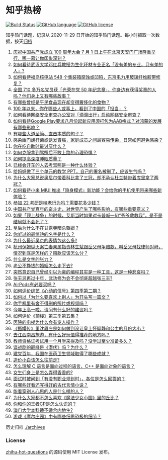 # 知乎热榜
[![Build Status](https://github.com/ToWeLong/zhihu-hot-questions/workflows/CI/badge.svg)](https://github.com/ToWeLong/zhihu-hot-questions/actions)
[![GitHub language](https://img.shields.io/badge/language-golang-orange.svg)](https://golang.org/)
[![GitHub license](https://img.shields.io/github/license/ToWeLong/zhihu-hot-questions)](https://github.com/ToWeLong/zhihu-hot-questions/blob/main/LICENSE)

知乎热门话题，记录从 2020-11-29 日开始的知乎热门话题。每小时抓取一次数据，按天[归档](./archives)

<!-- BEGIN -->

1. [庆祝中国共产党成立 100 周年大会 7 月 1 日上午在北京天安门广场隆重举行，哪一幕让你印象深刻？](https://www.zhihu.com/question/469219832)
1. [如何看待武汉大学邓红兵教授为生化环材专业正名「没有差的专业，只有差的人」?](https://www.zhihu.com/question/469600953)
1. [如何看待福岛核电站 548 个集装箱腐蚀或凹陷，东京电力用玻璃纤维胶带修复？](https://www.zhihu.com/question/469544314)
1. [全国 710 多万名党员获「光荣在党 50 年纪念章」，你身边有获得奖章的人吗？他们身上又有哪些故事？](https://www.zhihu.com/question/469220759)
1. [有哪些曾经是平民食品现在却变得奢侈化的食物？](https://www.zhihu.com/question/468524945)
1. [100 年以来，你在哪些人或事上，看到了中国的「担当」？](https://www.zhihu.com/question/469083054)
1. [如何看待网络安全审查办公室对「滴滴出行」启动网络安全审查？](https://www.zhihu.com/question/469590210)
1. [如何看待Google Play要求八月份起新应用须打包为AAB格式？对鸿蒙的发展有哪些影响？](https://www.zhihu.com/question/469588431)
1. [有哪些大道至简、直击本质的句子？](https://www.zhihu.com/question/466361764)
1. [感染幽门螺杆菌或诱发胃癌，家庭成员之间最容易传染，日常如何避免感染？](https://www.zhihu.com/question/469701438)
1. [你在吃自助时最讨厌什么？](https://www.zhihu.com/question/63212359)
1. [如何克服拿到驾照后不敢上路的心理恐惧？](https://www.zhihu.com/question/378244895)
1. [如何提高深度睡眠质量？](https://www.zhihu.com/question/21367788)
1. [已经会开车的人去考驾照是一种什么体验？](https://www.zhihu.com/question/61195942)
1. [给妈妈做了三个单元的教学 PPT，自己的署名被删了，应该生气吗？](https://www.zhihu.com/question/466380653)
1. [为什么大家总说奥尼尔带着科比拿了三冠，却不承认杜兰特带着库里拿了两冠？](https://www.zhihu.com/question/466820448)
1. [如何看待小米 MIUI 推出「隐身模式」新功能？会给你的手机使用带来哪些新体验？](https://www.zhihu.com/question/469242892)
1. [参加 22 考研是啃老行为吗？需要花多少钱？](https://www.zhihu.com/question/469453406)
1. [中国共产党百年的奋斗史，对世界产生了哪些影响，有哪些重要意义？](https://www.zhihu.com/question/469274581)
1. [如果「顶上战争」的时候，艾斯当时如果对卡普喊一句“爷爷救救我”，是不是结局就不会死了？](https://www.zhihu.com/question/275781764)
1. [皇后为什么不在甘露寺暗杀甄嬛？](https://www.zhihu.com/question/323782581)
1. [你听过的最惊艳的名字是什么？](https://www.zhihu.com/question/265694919)
1. [为什么最近吴京的表情包这么多?](https://www.zhihu.com/question/459051105)
1. [杭州保姆纵火案亡妻亲属指责林生斌跟岳父母争赔款，叫岳父母找律师对峙，情况到底是怎样的？赔款应该怎么分？](https://www.zhihu.com/question/469306984)
1. [什么是文字的张力？](https://www.zhihu.com/question/20815158)
1. [老公不挣钱的婚姻怎么走下去?](https://www.zhihu.com/question/374704037)
1. [突然意识自己曾经引以为豪的编程其实是一种工具，这是一种悲哀吗？](https://www.zhihu.com/question/469223256)
1. [张无忌再过十年，武功修为会不会彻底超越张三丰?](https://www.zhihu.com/question/458327600)
1. [AirPods有必要买吗？](https://www.zhihu.com/question/465884888)
1. [如何评价综艺《心动的信号》第四季第二期？](https://www.zhihu.com/question/469588792)
1. [如何以「为什么要喜欢上别人」为开头写一篇文？](https://www.zhihu.com/question/443120413)
1. [你手机里有舍不得删的照片或视频吗？](https://www.zhihu.com/question/312849874)
1. [今年上高一啦，请问有什么好的建议吗？](https://www.zhihu.com/question/467877062)
1. [如何评价《顶楼》第三季第五集？](https://www.zhihu.com/question/469569647)
1. [医院的电梯为什么会有专人操作？](https://www.zhihu.com/question/275348817)
1. [《甄嬛传》里沈眉庄是如何做到没让皇上怀疑静和公主的月份大小？](https://www.zhihu.com/question/451619488)
1. [去江西南昌旅游，有什么好玩值得推荐的地方吗？](https://www.zhihu.com/question/348057500)
1. [教师资格证考试用一个月学来得及吗？没学过至少准备多久？](https://www.zhihu.com/question/412569772)
1. [谍战剧的巅峰是《潜伏》吗？为什么？](https://www.zhihu.com/question/467430277)
1. [建党百年，我国在医药卫生领域取得了哪些成就？](https://www.zhihu.com/question/468756547)
1. [造价小白该怎么往前走?](https://www.zhihu.com/question/459896991)
1. [怎么理解 C 语言是面向过程的语言，C++ 是面向对象的语言？](https://www.zhihu.com/question/24425316)
1. [女生们身上是怎么弄得香香的?](https://www.zhihu.com/question/285951733)
1. [面试时被问到「有没有职业规划时」，各位是怎么回答的？](https://www.zhihu.com/question/19850945)
1. [有哪些好看还写得好的古代言情小说？](https://www.zhihu.com/question/305808724)
1. [能看穿别人心思的人是什么样的人？](https://www.zhihu.com/question/27095943)
1. [为什么大家都不怎么喜欢《魔法少女小圆》里的丘比？](https://www.zhihu.com/question/37154229)
1. [你和你的王者CP是怎么认识的？](https://www.zhihu.com/question/465183546)
1. [澳门大学本科适不适合内地生?](https://www.zhihu.com/question/371477684)
1. [游戏《摩尔庄园》中有哪些细思恐极的细节？](https://www.zhihu.com/question/334609345)

<!-- END -->

历史归档 [./archives](./archives)


### License
[zhihu-hot-questions](https://github.com/towelong/zhihu-hot-questions) 的源码使用 MIT License 发布。